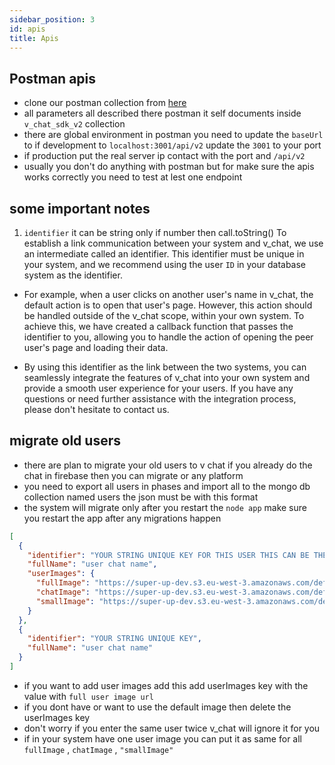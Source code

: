 ```yaml
---
sidebar_position: 3
id: apis
title: Apis
---
```


## Postman apis

- clone our postman collection from [here](https://documenter.getpostman.com/view/24524392/2s93Jox6Dq)
- all parameters all described there postman it self documents inside `v_chat_sdk_v2` collection
- there are global environment in postman you need to update the `baseUrl` to if development to `localhost:3001/api/v2`
  update the `3001` to your port
- if production put the real server ip contact with the port and `/api/v2`
- usually you don't do anything with postman but for make sure the apis works correctly you need to test at lest one
  endpoint

## some important notes

1. `identifier` it can be string only if number then call.toString() To establish a link communication between your
   system and v_chat, we use an intermediate called an
   identifier. This identifier must be unique in your system, and we recommend using the user `ID` in your database
   system
   as the identifier.

- For example, when a user clicks on another user's name in v_chat, the default action is to open that user's page.
  However, this action should be handled outside of the v_chat scope, within your own system. To achieve this, we have
  created a callback function that passes the identifier to you, allowing you to handle the action of opening the peer
  user's page and loading their data.

- By using this identifier as the link between the two systems, you can seamlessly integrate the features of v_chat into
  your own system and provide a smooth user experience for your users. If you have any questions or need further
  assistance with the integration process, please don't hesitate to contact us.

## migrate old users

- there are plan to migrate your old users to v chat if you already do the chat in firebase then you can migrate or any
  platform
- you need to export all users in phases and import all to the mongo db collection named users the json must be with
  this format
- the system will migrate only after you restart the `node app` make sure you restart the app after any migrations
  happen

```json
[
  {
    "identifier": "YOUR STRING UNIQUE KEY FOR THIS USER THIS CAN BE THE ID IN YOUR DATABASE",
    "fullName": "user chat name",
    "userImages": {
      "fullImage": "https://super-up-dev.s3.eu-west-3.amazonaws.com/default_user_image.png",
      "chatImage": "https://super-up-dev.s3.eu-west-3.amazonaws.com/default_user_image.png",
      "smallImage": "https://super-up-dev.s3.eu-west-3.amazonaws.com/default_user_image.png"
    }
  },
  {
    "identifier": "YOUR STRING UNIQUE KEY",
    "fullName": "user chat name"
  }
]
```

- if you want to add user images add this add userImages key with the value with `full user image url`
- if you dont have or want to use the default image then delete the userImages key
- don't worry if you enter the same user twice v_chat will ignore it for you
- if in your system have one user image you can put it as same for all `fullImage` , `chatImage` , `"smallImage"`